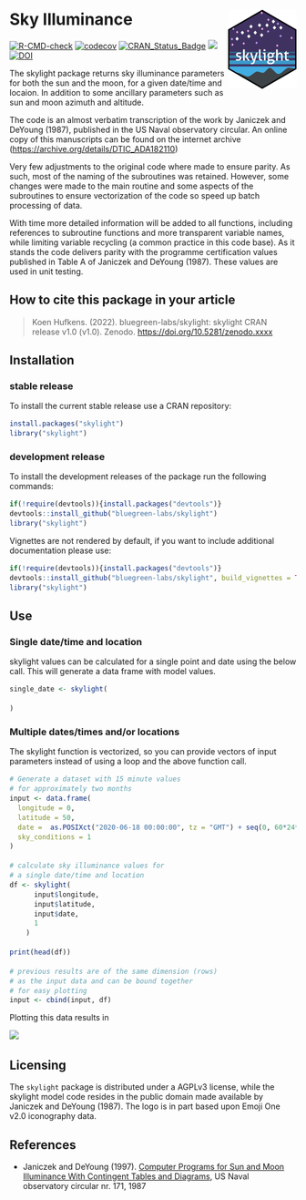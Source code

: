 # Sky Illuminance <a href='https://github.com/bluegreen-labs/skylight'><img src='logo.png' align="right" height="139" /></a>

[![R-CMD-check](https://github.com/bluegreen-labs/skylight/workflows/R-CMD-check/badge.svg)](https://github.com/bluegreen-labs/skylight/actions)
[![codecov](https://codecov.io/gh/bluegreen-labs/skylight/branch/main/graph/badge.svg?token=ZI3BYIG3MI)](https://codecov.io/gh/bluegreen-labs/skylight)
[![CRAN\_Status\_Badge](https://www.r-pkg.org/badges/version/skylight)](https://cran.r-project.org/package=skylight)
[![](https://cranlogs.r-pkg.org/badges/skylight)](https://cran.r-project.org/package=skylight)
[![DOI](https://zenodo.org/badge/DOI/10.5281/zenodo.6527639.svg)](https://doi.org/10.5281/zenodo.6527638)

The skylight package returns sky illuminance parameters for both the sun and 
the moon, for a given date/time and locaion. In addition to some ancillary 
parameters such as sun and moon azimuth and altitude.

The code is an almost verbatim transcription of the work by Janiczek and DeYoung
(1987), published in the US Naval observatory circular. An online copy of this
manuscripts can be found on the internet archive 
(<https://archive.org/details/DTIC_ADA182110>)

Very few adjustments to the original code where made to ensure parity. As such,
most of the naming of the subroutines was retained. However, some changes were
made to the main routine and some aspects of the subroutines to ensure 
vectorization of the code so speed up batch processing of data. 

With time more detailed information will be added to all functions, including 
references to subroutine functions and more transparent variable names, while
limiting variable recycling (a common practice in this code base). As it stands
the code delivers parity with the programme certification values published in 
Table A of Janiczek and DeYoung (1987). These values are used in unit testing.

## How to cite this package in your article

> Koen Hufkens. (2022). bluegreen-labs/skylight: skylight CRAN release v1.0 (v1.0). Zenodo. <https://doi.org/10.5281/zenodo.xxxx>

## Installation

### stable release

To install the current stable release use a CRAN repository:

```r
install.packages("skylight")
library("skylight")
```

### development release

To install the development releases of the package run the following
commands:

``` r
if(!require(devtools)){install.packages("devtools")}
devtools::install_github("bluegreen-labs/skylight")
library("skylight")
```

Vignettes are not rendered by default, if you want to include additional
documentation please use:

``` r
if(!require(devtools)){install.packages("devtools")}
devtools::install_github("bluegreen-labs/skylight", build_vignettes = TRUE)
library("skylight")
```

## Use
### Single date/time and location

skylight values can be calculated for a single point and date using the below call. This will generate a data frame with model values.

```r
single_date <- skylight(

)
```

### Multiple dates/times and/or locations

The skylight function is vectorized, so you can provide vectors of input parameters instead of using a loop and the above function call.

```r
# Generate a dataset with 15 minute values
# for approximately two months
input <- data.frame(
  longitude = 0,
  latitude = 50,
  date =  as.POSIXct("2020-06-18 00:00:00", tz = "GMT") + seq(0, 60*24*3600, 900),
  sky_conditions = 1
)

# calculate sky illuminance values for
# a single date/time and location
df <- skylight(
      input$longitude,
      input$latitude,
      input$date,
      1
    )

print(head(df))

# previous results are of the same dimension (rows)
# as the input data and can be bound together
# for easy plotting
input <- cbind(input, df)
```

Plotting this data results in 

![](https://bluegreen-labs.github.io/skylight/articles/skylight_files/figure-html/unnamed-chukn-3-1.png)

## Licensing

The `skylight` package is distributed under a AGPLv3 license, while the skylight model code resides in the public domain made available by Janiczek and DeYoung (1987). The logo is in part based upon Emoji One v2.0 iconography data.

## References

- Janiczek and DeYoung (1997). [Computer Programs for Sun and
 Moon Illuminance With Contingent Tables and Diagrams](https://archive.org/details/DTIC_ADA182110),
 US Naval observatory circular nr. 171, 1987
 
